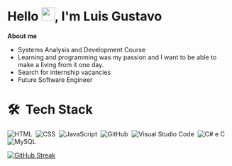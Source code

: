 <h1 aligns"center">Hello <img src="https://raw.githubusercontent.com/MartinHeinz/MartinHeinz/master/wave.gif" height="30px">, I'm Luis Gustavo</h1>

**About me**
- Systems Analysis and Development Course
- Learning and programming was my passion and I want to be able to make a living from it one day.
- Search for internship vacancies
- Future Software Engineer

# 🛠 &nbsp;Tech Stack

![HTML](https://img.shields.io/badge/-HTML5-05122A?style=flat&logo=HTML5)&nbsp;
![CSS](https://img.shields.io/badge/-CSS-05122A?style=flat&logo=CSS3&logoColor=1572B6)&nbsp;
![JavaScript](https://img.shields.io/badge/-JavaScript-05122A?style=flat&logo=javascript)&nbsp;
![GitHub](https://img.shields.io/badge/-GitHub-05122A?style=flat&logo=github)&nbsp;
![Visual Studio Code](https://img.shields.io/badge/-Visual%20Studio%20Code-05122A?style=flat&logo=visual-studio-code&logoColor=007ACC)&nbsp;
![C# e C](https://img.shields.io/badge/-C-05122A?style=flat&logo=C#)&nbsp;
![MySQL](https://img.shields.io/badge/-MySQL-05122A?style=flat&logo=MYSQL)&nbsp;

[![GitHub Streak](https://streak-stats.demolab.com?user=LuisDiadema&theme=graywhite)](https://git.io/streak-stats)
